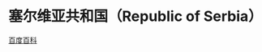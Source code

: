 # 塞尔维亚共和国（Republic of Serbia）

[百度百科](https://baike.baidu.com/item/%E5%A1%9E%E5%B0%94%E7%BB%B4%E4%BA%9A/5409143)
